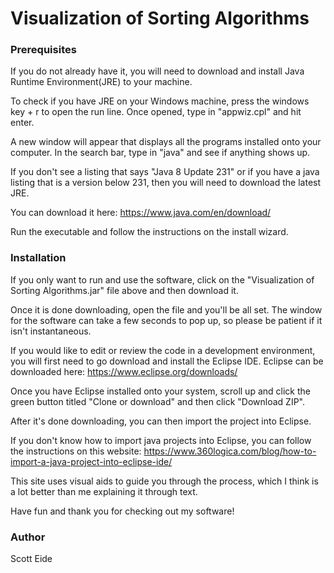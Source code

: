 # Visualization of Sorting Algorithms

### Prerequisites

If you do not already have it, you will need to download and install Java Runtime Environment(JRE) to your machine.  
  
To check if you have JRE on your Windows machine, press the windows key + r to open the run line.  Once opened, type in "appwiz.cpl" and hit enter.  
  
A new window will appear that displays all the programs installed onto your computer. In the search bar, type in "java" and see if anything shows up.  
  
If you don't see a listing that says "Java 8 Update 231" or if you have a java listing that is a version below 231, then you will need to download the latest JRE.  
  
You can download it here: https://www.java.com/en/download/  
  
Run the executable and follow the instructions on the install wizard.

### Installation

If you only want to run and use the software, click on the "Visualization of Sorting Algorithms.jar" file above and then download it.  
  
Once it is done downloading, open the file and you'll be all set. The window for the software can take a few seconds to pop up, so please be patient if it isn't instantaneous.  
  
  
  
If you would like to edit or review the code in a development environment, you will first need to go download and install the Eclipse IDE.
Eclipse can be downloaded here: https://www.eclipse.org/downloads/  
  
Once you have Eclipse installed onto your system, scroll up and click the green button titled "Clone or download" and then click "Download ZIP".  
  
After it's done downloading, you can then import the project into Eclipse.  
  
If you don't know how to import java projects into Eclipse, you can follow the instructions on this website: https://www.360logica.com/blog/how-to-import-a-java-project-into-eclipse-ide/  
  
This site uses visual aids to guide you through the process, which I think is a lot better than me explaining it through text.  
  
Have fun and thank you for checking out my software!

### Author
Scott Eide